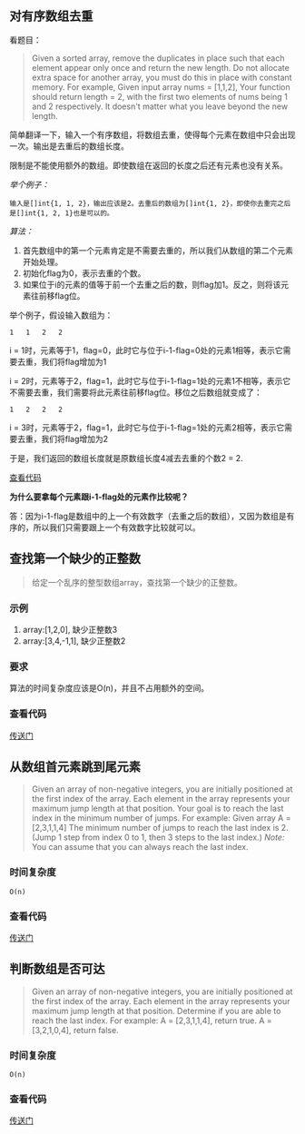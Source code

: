 ## 对有序数组去重

看题目：

> Given a sorted array, remove the duplicates in place such that each element appear only once and return the new length.
Do not allocate extra space for another array, you must do this in place with constant memory.
For example,
Given input array nums = [1,1,2],
Your function should return length = 2, with the first two elements of nums being 1 and 2 respectively. It doesn't matter what you leave beyond the new length.

简单翻译一下，输入一个有序数组，将数组去重，使得每个元素在数组中只会出现一次。输出是去重后的数组长度。

限制是不能使用额外的数组。即使数组在返回的长度之后还有元素也没有关系。

*举个例子：*

    输入是[]int{1, 1, 2}，输出应该是2。去重后的数组为[]int{1, 2}，即使你去重完之后是[]int{1, 2, 1}也是可以的。

*算法：*

1. 首先数组中的第一个元素肯定是不需要去重的，所以我们从数组的第二个元素开始处理。
2. 初始化flag为0，表示去重的个数。
3. 如果位于i的元素的值等于前一个去重之后的数，则flag加1。反之，则将该元素往前移flag位。

举个例子，假设输入数组为：

    1   1   2   2

i = 1时，元素等于1，flag=0，此时它与位于i-1-flag=0处的元素1相等，表示它需要去重，我们将flag增加为1

i = 2时，元素等于2，flag=1，此时它与位于i-1-flag=1处的元素1不相等，表示它不需要去重，我们需要将此元素往前移flag位。移位之后数组就变成了：

    1   2   2   2

i = 3时，元素等于2，flag=1，此时它与位于i-1-flag=1处的元素2相等，表示它需要去重，我们将flag增加为2

于是，我们返回的数组长度就是原数组长度4减去去重的个数2 = 2.

[查看代码](https://github.com/BlurtHeart/algorithms/tree/master/array/duplicate.go)

**为什么要拿每个元素跟i-1-flag处的元素作比较呢？**

答：因为i-1-flag是数组中的上一个有效数字（去重之后的数组），又因为数组是有序的，所以我们只需要跟上一个有效数字比较就可以。


## 查找第一个缺少的正整数

> 给定一个乱序的整型数组array，查找第一个缺少的正整数。

### 示例

1. array:[1,2,0], 缺少正整数3
2. array:[3,4,-1,1], 缺少正整数2

### 要求

算法的时间复杂度应该是O(n)，并且不占用额外的空间。

### 查看代码

[传送门](https://github.com/BlurtHeart/algorithms/tree/master/array/find.go#4)

## 从数组首元素跳到尾元素

> Given an array of non-negative integers, you are initially positioned at the first index of the array.
  Each element in the array represents your maximum jump length at that position.
  Your goal is to reach the last index in the minimum number of jumps.
  For example:
  Given array A = [2,3,1,1,4]
  The minimum number of jumps to reach the last index is 2. (Jump 1 step from index 0 to 1, then 3 steps to the last index.)
  *Note:*
  You can assume that you can always reach the last index.

### 时间复杂度

    O(n)

### 查看代码

[传送门](https://github.com/BlurtHeart/algorithms/tree/master/array/find.go#24)

## 判断数组是否可达

> Given an array of non-negative integers, you are initially positioned at the first index of the array.
  Each element in the array represents your maximum jump length at that position.
  Determine if you are able to reach the last index.
  For example:
  A = [2,3,1,1,4], return true.
  A = [3,2,1,0,4], return false.

### 时间复杂度

    O(n)

### 查看代码

[传送门](https://github.com/BlurtHeart/algorithms/tree/master/array/find.go#41)
